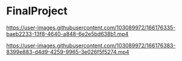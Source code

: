 # FinalProject

https://user-images.githubusercontent.com/103089972/166176335-baeb2233-13f8-4640-a848-6e2e5bd638b1.mp4



https://user-images.githubusercontent.com/103089972/166176383-8399e883-d4d9-4259-9965-3e026f5f5274.mp4

